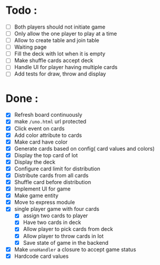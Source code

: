 # Todo :

- [ ] Both players should not initiate game
- [ ] Only allow the one player to play at a time
- [ ] Allow to create table and join table
- [ ] Waiting page
- [ ] Fill the deck with lot when it is empty
- [ ] Make shuffle cards accept deck
- [ ] Handle UI for player having multiple cards
- [ ] Add tests for draw, throw and display

# Done :

- [x] Refresh board continuously
- [x] make `/uno.html` url protected
- [x] Click event on cards
- [x] Add color attribute to cards
- [x] Make card have color
- [x] Generate cards based on config( card values and colors)
- [x] Display the top card of lot
- [x] Display the deck
- [x] Configure card limit for distribution
- [x] Distribute cards from all cards
- [x] Shuffle card before distribution
- [x] Implement UI for game
- [x] Make game entity
- [x] Move to express module
- [x] single player game with four cards
  - [x] assign two cards to player
  - [x] Have two cards in deck
  - [x] Allow player to pick cards from deck
  - [x] Allow player to throw cards in lot
  - [x] Save state of game in the backend

- [x] Make `unoHandler` a closure to accept game status
- [x] Hardcode card values
